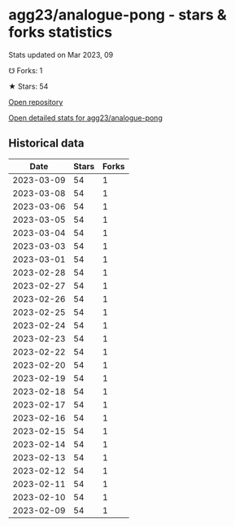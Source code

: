 # agg23/analogue-pong - stars & forks statistics

Stats updated on Mar 2023, 09

☋ Forks: 1

★ Stars: 54

[Open repository](https://github.com/agg23/analogue-pong)

[Open detailed stats for agg23/analogue-pong](https://reviewgithub.com/rep/agg23/analogue-pong)

## Historical data
| Date | Stars | Forks |
|------|-------|-------|
| 2023-03-09 | 54 | 1 | 
| 2023-03-08 | 54 | 1 | 
| 2023-03-06 | 54 | 1 | 
| 2023-03-05 | 54 | 1 | 
| 2023-03-04 | 54 | 1 | 
| 2023-03-03 | 54 | 1 | 
| 2023-03-01 | 54 | 1 | 
| 2023-02-28 | 54 | 1 | 
| 2023-02-27 | 54 | 1 | 
| 2023-02-26 | 54 | 1 | 
| 2023-02-25 | 54 | 1 | 
| 2023-02-24 | 54 | 1 | 
| 2023-02-23 | 54 | 1 | 
| 2023-02-22 | 54 | 1 | 
| 2023-02-20 | 54 | 1 | 
| 2023-02-19 | 54 | 1 | 
| 2023-02-18 | 54 | 1 | 
| 2023-02-17 | 54 | 1 | 
| 2023-02-16 | 54 | 1 | 
| 2023-02-15 | 54 | 1 | 
| 2023-02-14 | 54 | 1 | 
| 2023-02-13 | 54 | 1 | 
| 2023-02-12 | 54 | 1 | 
| 2023-02-11 | 54 | 1 | 
| 2023-02-10 | 54 | 1 | 
| 2023-02-09 | 54 | 1 | 

